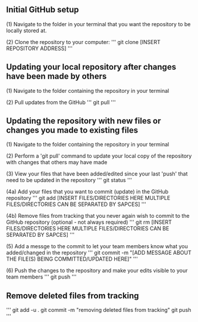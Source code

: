 
## Initial GitHub setup

(1) Navigate to the folder in your terminal that you want the repository to be locally stored at. 

(2) Clone the repository to your computer:
'''
git clone [INSERT REPOSITORY ADDRESS]
'''

## Updating your local repository after changes have been made by others

(1) Navigate to the folder containing the repository in your terminal

(2) Pull updates from the GitHub
'''
git pull
'''

## Updating the repository with new files or changes you made to existing files

(1) Navigate to the folder containing the repository in your terminal

(2) Perform a 'git pull' command to update your local copy of the repository with changes that others may have made

(3) View your files that have been added/edited since your last 'push' that need to be updated in the repository
'''
git status
'''

(4a) Add your files that you want to commit (update) in the GitHub repository
'''
git add [INSERT FILES/DIRECTORIES HERE    MULTIPLE FILES/DIRECTORIES CAN BE SEPARATED BY SAPCES]
'''

(4b) Remove files from tracking that you never again wish to commit to the GitHub repository (optional - not always required)
'''
git rm [INSERT FILES/DIRECTORIES HERE    MULTIPLE FILES/DIRECTORIES CAN BE SEPARATED BY SAPCES]
'''

(5) Add a messge to the commit to let your team members know what you added/changed in the repository
'''
git commit -m "[ADD MESSAGE ABOUT THE FILE(S) BEING COMMITTED/UPDATED HERE]"
'''

(6) Push the changes to the repository and make your edits visible to your team members
'''
git push
'''

## Remove deleted files from tracking
'''
git add -u .
git commit -m "removing deleted files from tracking"
git push
'''
